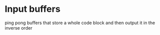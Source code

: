 # Input buffers

ping pong buffers that store a whole code block and then output it in the inverse order